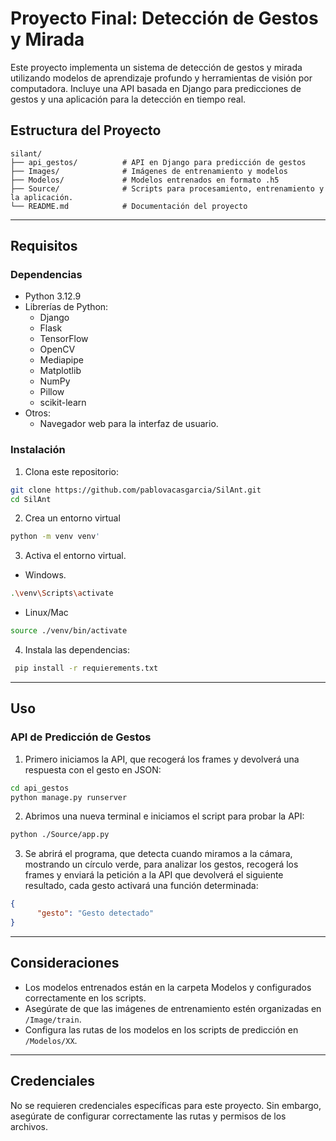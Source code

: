 # Proyecto Final: Detección de Gestos y Mirada

Este proyecto implementa un sistema de detección de gestos y mirada utilizando modelos de aprendizaje profundo y herramientas de visión por computadora. Incluye una API basada en Django para predicciones de gestos y una aplicación para la detección en tiempo real.


## **Estructura del Proyecto**

```
silant/
├── api_gestos/          # API en Django para predicción de gestos
├── Images/              # Imágenes de entrenamiento y modelos
├── Modelos/             # Modelos entrenados en formato .h5
├── Source/              # Scripts para procesamiento, entrenamiento y la aplicación.
└── README.md            # Documentación del proyecto
```

---

## **Requisitos**

### **Dependencias**
- Python 3.12.9 
- Librerías de Python:
  - Django
  - Flask
  - TensorFlow
  - OpenCV
  - Mediapipe
  - Matplotlib
  - NumPy
  - Pillow
  - scikit-learn
- Otros:
  - Navegador web para la interfaz de usuario.

### **Instalación**
1. Clona este repositorio:
```bash
git clone https://github.com/pablovacasgarcia/SilAnt.git
cd SilAnt
```

2. Crea un entorno virtual
```bash 
python -m venv venv' 
```

3. Activa el entorno virtual.
- Windows.
```bash 
.\venv\Scripts\activate 
```

- Linux/Mac
```bash 
source ./venv/bin/activate 
```

4. Instala las dependencias:
```bash
 pip install -r requierements.txt
```

---

## **Uso**

### **API de Predicción de Gestos**
1. Primero iniciamos la API, que recogerá los frames y devolverá una respuesta con el gesto en JSON:
```bash
cd api_gestos
python manage.py runserver
```

2. Abrimos una nueva terminal e iniciamos el script para probar la API:
```bash
python ./Source/app.py
```

3. Se abrirá el programa, que detecta cuando miramos a la cámara, mostrando un círculo verde, para analizar los gestos, recogerá los frames y enviará la petición a la API que devolverá el siguiente resultado, cada gesto activará una función determinada:
```json
{
      "gesto": "Gesto detectado"
}
```

---

## **Consideraciones**
- Los modelos entrenados están en la carpeta Modelos y configurados correctamente en los scripts.
- Asegúrate de que las imágenes de entrenamiento estén organizadas en `/Image/train`.
- Configura las rutas de los modelos en los scripts de predicción en `/Modelos/XX`.

---

## **Credenciales**
No se requieren credenciales específicas para este proyecto. Sin embargo, asegúrate de configurar correctamente las rutas y permisos de los archivos.
